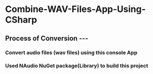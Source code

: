 # Combine-WAV-Files-App-Using-CSharp
## Process of Conversion ---
### Convert audio files (wav files) using this console App
### Used NAudio NuGet package(Library) to build this project

